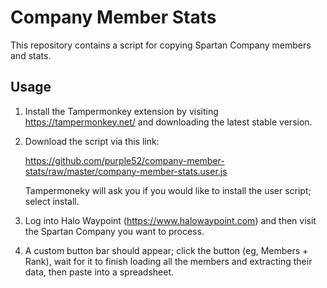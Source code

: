 # Company Member Stats

This repository contains a script for copying Spartan Company members and stats.

## Usage

1. Install the Tampermonkey extension by visiting https://tampermonkey.net/ and downloading the latest stable version.
2. Download the script via this link:

    https://github.com/purple52/company-member-stats/raw/master/company-member-stats.user.js
    
    Tampermoneky will ask you if you would like to install the user script; select install.
3. Log into Halo Waypoint (https://www.halowaypoint.com) and then visit the Spartan Company you want to process.
4. A custom button bar should appear; click the button (eg, Members + Rank), wait for it to finish loading all the members and extracting their data, then paste into a spreadsheet.
